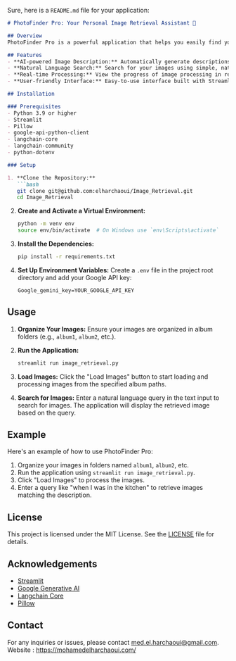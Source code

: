 Sure, here is a `README.md` file for your application:

```markdown
# PhotoFinder Pro: Your Personal Image Retrieval Assistant 📸

## Overview
PhotoFinder Pro is a powerful application that helps you easily find your photos by searching through your albums with natural language queries. With advanced AI capabilities, PhotoFinder Pro generates descriptions for your images and allows you to retrieve them effortlessly.

## Features
- **AI-powered Image Description:** Automatically generate descriptions for your photos using state-of-the-art AI models.
- **Natural Language Search:** Search for your images using simple, natural language queries.
- **Real-time Processing:** View the progress of image processing in real-time.
- **User-friendly Interface:** Easy-to-use interface built with Streamlit.

## Installation

### Prerequisites
- Python 3.9 or higher
- Streamlit
- Pillow
- google-api-python-client
- langchain-core
- langchain-community
- python-dotenv

### Setup

1. **Clone the Repository:**
   ```bash
   git clone git@github.com:elharchaoui/Image_Retrieval.git
   cd Image_Retrieval
   ```

2. **Create and Activate a Virtual Environment:**
   ```bash
   python -m venv env
   source env/bin/activate  # On Windows use `env\Scripts\activate`
   ```

3. **Install the Dependencies:**
   ```bash
   pip install -r requirements.txt
   ```

4. **Set Up Environment Variables:**
   Create a `.env` file in the project root directory and add your Google API key:
   ```env
   Google_gemini_key=YOUR_GOOGLE_API_KEY
   ```

## Usage

1. **Organize Your Images:**
   Ensure your images are organized in album folders (e.g., `album1`, `album2`, etc.).

2. **Run the Application:**
   ```bash
   streamlit run image_retrieval.py
   ```

3. **Load Images:**
   Click the "Load Images" button to start loading and processing images from the specified album paths.

4. **Search for Images:**
   Enter a natural language query in the text input to search for images. The application will display the retrieved image based on the query.

## Example

Here's an example of how to use PhotoFinder Pro:

1. Organize your images in folders named `album1`, `album2`, etc.
2. Run the application using `streamlit run image_retrieval.py`.
3. Click "Load Images" to process the images.
4. Enter a query like "when I was in the kitchen" to retrieve images matching the description.

## License

This project is licensed under the MIT License. See the [LICENSE](LICENSE) file for details.

## Acknowledgements

- [Streamlit](https://streamlit.io/)
- [Google Generative AI](https://developers.google.com/ai)
- [Langchain Core](https://github.com/langchain-ai/langchain)
- [Pillow](https://python-pillow.org/)

## Contact

For any inquiries or issues, please contact [med.el.harchaoui@gmail.com](mailto:med.el.harchaoui@gmail.com).
Website : https://mohamedelharchaoui.com/

